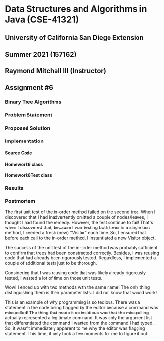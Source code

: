 # Data Structures and Algorithms in Java (CSE-41321)
## University of California San Diego Extension
## Summer 2021 (157162)
## Raymond Mitchell III (Instructor)
## Assignment #6
### Binary Tree Algorithms
### Problem Statement
### Proposed Solution
### Implementation
#### Source Code
#### Homework6 class
#### Homework6Test class
### Results
### Postmortem
The first unit test of the in-order method failed on the second tree. When I discovered that I had inadvertently omitted
a couple of nodes/leaves, I thought I had found the remedy. However, the test continue to fail! That's when I discovered
that, because I was testing both trees in a single test method, I needed a fresh (new) "Visitor" each time. So, I 
ensured that before each call to the in-order method, I instantiated a new Visitor object.

The success of the unit test of the in-order method was probably sufficient to confirm that trees had been constructed
correctly. Besides, I was reusing code that had already been rigorously tested. Regardless, I implemented a couple of
additional tests just to be thorough.

Considering that I was reusing code that was likely already rigorously tested, I wasted a lot of time on those unit 
tests.

Wow! I ended up with two methods with the same name! The only thing distinguishing them is their parameter lists.
I did not know that would work!

This is an example of why programming is so tedious. There was a statement in the code being flagged by the editor
because a command was misspelled! The thing that made it so insidious was that the misspelling actually represented a
legitimate command. It was only the argument list that differentiated the command I wanted from the command I had typed.
So, it wasn't immediately apparent to me why the editor was flagging statement. This time, it only took a few moments
for me to figure it out.